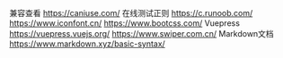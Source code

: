 兼容查看 https://caniuse.com/
在线测试正则 https://c.runoob.com/
https://www.iconfont.cn/
https://www.bootcss.com/
Vuepress https://vuepress.vuejs.org/
https://www.swiper.com.cn/
Markdown文档 https://www.markdown.xyz/basic-syntax/